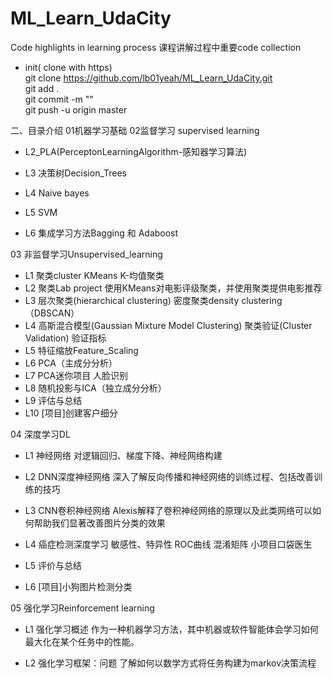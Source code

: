 # ML_Learn_UdaCity
  Code highlights in learning process
课程讲解过程中重要code collection

- init( clone with https)  
git clone https://github.com/lb01yeah/ML_Learn_UdaCity.git  
git add .  
git commit -m ""  
git push -u origin master 

二、目录介绍
01机器学习基础
02监督学习 supervised learning
 - L2_PLA(PerceptonLearningAlgorithm-感知器学习算法)

 - L3 决策树Decision_Trees

 - L4 Naive bayes

 - L5 SVM

 - L6 集成学习方法Bagging 和 Adaboost

03 非监督学习Unsupervised_learning
 - L1 聚类cluster 
   KMeans K-均值聚类
 - L2 聚类Lab project
   使用KMeans对电影评级聚类，并使用聚类提供电影推荐
 - L3 层次聚类(hierarchical clustering)
    密度聚类density clustering（DBSCAN）
 - L4 高斯混合模型(Gaussian Mixture Model Clustering)
    聚类验证(Cluster Validation)
    验证指标
 - L5 特征缩放Feature_Scaling
 - L6 PCA（主成分分析）
 - L7 PCA迷你项目
     人脸识别
 - L8 随机投影与ICA（独立成分分析）
 - L9 评估与总结
 - L10 [项目]创建客户细分
 
 04 深度学习DL
  - L1 神经网络
    对逻辑回归、梯度下降、神经网络构建
  - L2 DNN深度神经网络
    深入了解反向传播和神经网络的训练过程、包括改善训练的技巧
  - L3 CNN卷积神经网络
    Alexis解释了卷积神经网络的原理以及此类网络可以如何帮助我们显著改善图片分类的效果
  - L4 癌症检测深度学习
    敏感性、特异性
    ROC曲线
    混淆矩阵
    小项目口袋医生
  - L5 评价与总结
  
  - L6 [项目]小狗图片检测分类
 
 05 强化学习Reinforcement learning
 - L1 强化学习概述
   作为一种机器学习方法，其中机器或软件智能体会学习如何最大化在某个任务中的性能。
   
 - L2 强化学习框架：问题
 了解如何以数学方式将任务构建为markov决策流程
 
    
  
 

